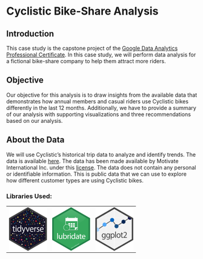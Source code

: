 # Cyclistic Bike-Share Analysis

## Introduction
This case study is the capstone project of the [Google Data Analytics Professional Certificate](https://www.coursera.org/professional-certificates/google-data-analytics?utm_source=google&utm_medium=institutions&utm_campaign=gwgsite&_ga=2.129757833.403704245.1637397436-146999043.1637397436). In this case study, we will perform data analysis for a fictional bike-share company to help them attract more riders.

## Objective

Our objective for this analysis is to draw insights from the available data that demonstrates how annual members and casual riders use Cyclistic bikes differently in the last 12 months. Additionally, we have to provide a summary of our analysis with supporting visualizations and three recommendations based on our analysis.

## About the Data

We will use Cyclistic’s historical trip data to analyze and identify trends. The data is available [here](https://divvy-tripdata.s3.amazonaws.com/index.html). The data has been made available by Motivate International Inc. under this [license](https://www.divvybikes.com/data-license-agreement). The data does not contain any personal or identifiable information. This is public data that we can use to explore how different customer types are using Cyclistic bikes.

### Libraries Used:

<table>
<tbody>
<tr>
<td><a><img src="https://github.com/rstudio/hex-stickers/blob/master/SVG/tidyverse.svg" alt="Tidyverse" align="center" width="100"/></a></td>
<td><a><img src="https://github.com/rstudio/hex-stickers/blob/master/thumbs/lubridate.png" alt="Lubridate" align="center" width="100"/></a></td>
<td><a><img src="https://github.com/rstudio/hex-stickers/blob/master/SVG/ggplot2.svg" align="center" width="100"/></a></td>
</tr>
</tbody>
